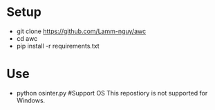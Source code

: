 # Setup
- git clone https://github.com/Lamm-nguy/awc
- cd awc
- pip install -r requirements.txt
# Use
- python osinter.py
#Support OS
This repostiory is not supported for Windows.
